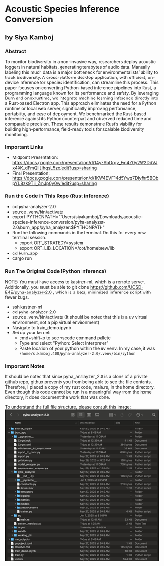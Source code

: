 # Acoustic Species Inference Conversion
## by Siya Kamboj

### Abstract
To monitor biodiversity in a non-invasive way, researchers deploy acoustic loggers in natural habitats, generating terabytes of audio data. Manually labeling this much data is a major bottleneck for environmentalists’ ability to track biodiversity. A cross-platform desktop application, with efficient, on-device inference for species identification, can streamline this process. This paper focuses on converting Python-based inference pipelines into Rust, a programming language known for its performance and safety. By leveraging Burn and onnxruntime, we integrate machine learning inference directly into a Rust-based Electron app. This approach eliminates the need for a Python runtime or local web server, significantly improving performance, portability, and ease of deployment. We benchmarked the Rust-based inference against its Python counterpart and observed reduced time and comparable precision. These results demonstrate Rust’s viability for building high-performance, field-ready tools for scalable biodiversity monitoring.


### Important Links
- Midpoint Presentation: https://docs.google.com/presentation/d/14yESbDrgv_Fm4Z0y2W2DdVJx4XK_dFmQiILIhqsL5zo/edit?usp=sharing
- Final Presentation: https://docs.google.com/presentation/d/1KW4EVF14d5Ywq7Dlyfhr5BObpYU8zk9Tii_ZmJp0y0w/edit?usp=sharing

### Run the Code In This Repo (Rust Inference)
- cd pyha-analyzer-2.0
- source .venv/bin/activate
- export PYTHONPATH="/Users/siyakamboj/Downloads/acoustic-species-inference-conversion/pyha-analyzer-2.0/burn_app/pyha_analyzer:$PYTHONPATH"
- Run the following commands in the terminal. Do this for every new terminal session. 
    - export ORT_STRATEGY=system
    - export ORT_LIB_LOCATION=/opt/homebrew/lib
- cd burn_app
- cargo run

### Run The Original Code (Python Inference)
NOTE: You must have access to kastner-ml, which is a remote server. Additionally, you must be able to git clone https://github.com/UCSD-E4E/pyha-analyzer-2.0 , which is a beta, minimized inference script with fewer bugs. 
- ssh kastner-ml
- cd pyha-analyzer-2.0
- source .venv/bin/activate (It should be noted that this is a uv virtual environment, not a pip virtual environment)
- Navigate to train_demo.ipynb 
- Set up your kernel:
    - cmd+shift+p to see vscode command pallete
    - Type and select "Python: Select Interpreter"
    - Paste location of your python within the uv venv. In my case, it was `/home/s.kamboj.400/pyha-analyzer-2.0/.venv/bin/python`

### Important Notes
It should be noted that since pyha_analayzer_2.0 is a clone of a private github repo, github prevents you from being able to see the file contents. Therefore, I placed a copy of my rust code, main.rs, in the home directory. Even though this code cannot be run in a meaningful way from the home directory, it does document the work that was done. 

To understand the full file structure, please consult this image: 
![image](images/FileStructure.png)





